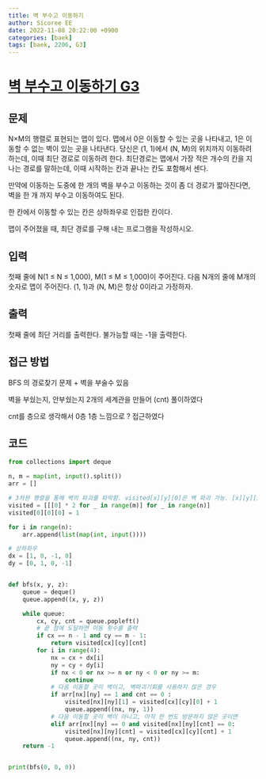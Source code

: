 ```yaml
---
title: 벽 부수고 이동하기
author: Sicoree EE
date: 2022-11-08 20:22:00 +0900
categories: [baek]
tags: [baek, 2206, G3]
---
```


# [벽 부수고 이동하기 G3](https://www.acmicpc.net/problem/2206)

## 문제

N×M의 행렬로 표현되는 맵이 있다. 맵에서 0은 이동할 수 있는 곳을 나타내고, 1은 이동할 수 없는 벽이 있는 곳을 나타낸다. 당신은 (1, 1)에서 (N, M)의 위치까지 이동하려 하는데, 이때 최단 경로로 이동하려 한다. 최단경로는 맵에서 가장 적은 개수의 칸을 지나는 경로를 말하는데, 이때 시작하는 칸과 끝나는 칸도 포함해서 센다.

만약에 이동하는 도중에 한 개의 벽을 부수고 이동하는 것이 좀 더 경로가 짧아진다면, 벽을 한 개 까지 부수고 이동하여도 된다.

한 칸에서 이동할 수 있는 칸은 상하좌우로 인접한 칸이다.

맵이 주어졌을 때, 최단 경로를 구해 내는 프로그램을 작성하시오.

## 입력

첫째 줄에 N(1 ≤ N ≤ 1,000), M(1 ≤ M ≤ 1,000)이 주어진다. 다음 N개의 줄에 M개의 숫자로 맵이 주어진다. (1, 1)과 (N, M)은 항상 0이라고 가정하자.

## 출력

첫째 줄에 최단 거리를 출력한다. 불가능할 때는 -1을 출력한다.

## 접근 방법

BFS 의 경로찾기 문제 + 벽을 부술수 있음

벽을 부쉈는지, 안부쉈는지 2개의 세계관을 만들어 (cnt) 풀이하였다

cnt를 층으로 생각해서 0층 1층 느낌으로 ? 접근하였다

## 코드

```python
from collections import deque

n, m = map(int, input().split())
arr = []

# 3차원 행렬을 통해 벽의 파괴를 파악함. visited[x][y][0]은 벽 파괴 가능. [x][y][1]은 불가능.
visited = [[[0] * 2 for _ in range(m)] for _ in range(n)]
visited[0][0][0] = 1

for i in range(n):
    arr.append(list(map(int, input())))

# 상하좌우
dx = [1, 0, -1, 0]
dy = [0, 1, 0, -1]


def bfs(x, y, z):
    queue = deque()
    queue.append((x, y, z))

    while queue:
        cx, cy, cnt = queue.popleft()
        # 끝 점에 도달하면 이동 횟수를 출력
        if cx == n - 1 and cy == m - 1:
            return visited[cx][cy][cnt]
        for i in range(4):
            nx = cx + dx[i]
            ny = cy + dy[i]
            if nx < 0 or nx >= n or ny < 0 or ny >= m:
                continue
            # 다음 이동할 곳이 벽이고, 벽파괴기회를 사용하지 않은 경우
            if arr[nx][ny] == 1 and cnt == 0 :
                visited[nx][ny][1] = visited[cx][cy][0] + 1
                queue.append((nx, ny, 1))
            # 다음 이동할 곳이 벽이 아니고, 아직 한 번도 방문하지 않은 곳이면
            elif arr[nx][ny] == 0 and visited[nx][ny][cnt] == 0:
                visited[nx][ny][cnt] = visited[cx][cy][cnt] + 1
                queue.append((nx, ny, cnt))
    return -1


print(bfs(0, 0, 0))
```
